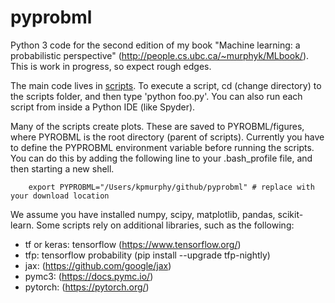 # pyprobml
Python 3 code for the second edition of my book "Machine learning: a probabilistic perspective" (http://people.cs.ubc.ca/~murphyk/MLbook/). This is work in progress, so expect rough edges.

The main code lives in [scripts](scripts). To execute a script, cd (change directory) to the scripts folder,
and then type 'python foo.py'. You can also run each script from inside a Python IDE (like Spyder). 

Many of the scripts create plots. 
These are saved to PYROBML/figures, where PYROBML is the root directory (parent of scripts).
Currently you have to define the PYPROBML environment variable before running the scripts.
You can do this by adding the following
line to your .bash_profile file, and then starting a new shell.
```
    export PYPROBML="/Users/kpmurphy/github/pyprobml" # replace with your download location
```

We assume you have installed numpy, scipy, matplotlib, pandas, scikit-learn.
Some scripts rely on additional libraries, such as the following: 
- tf or keras: tensorflow (https://www.tensorflow.org/)
- tfp:  tensorflow probability (pip install --upgrade tfp-nightly)
- jax:   (https://github.com/google/jax)
- pymc3:  (https://docs.pymc.io/)
- pytorch:  (https://pytorch.org/)


